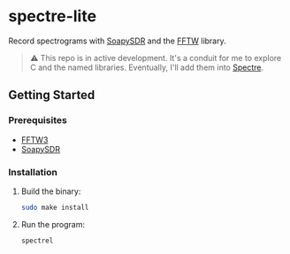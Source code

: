 # spectre-lite
Record spectrograms with [SoapySDR](https://github.com/pothosware/SoapySDR) and the [FFTW](https://www.fftw.org/) library.

> :warning: This repo is in active development. It's a conduit for me to explore C and the named libraries. Eventually, I'll add them into [Spectre](https://github.com/jcfitzpatrick12/spectre).

## Getting Started

### Prerequisites

- [FFTW3](https://www.fftw.org/)
- [SoapySDR](https://github.com/pothosware/SoapySDR)

### Installation

1. Build the binary:
   ```bash
   sudo make install
   ```

2. Run the program:
   ```bash
   spectrel
   ```